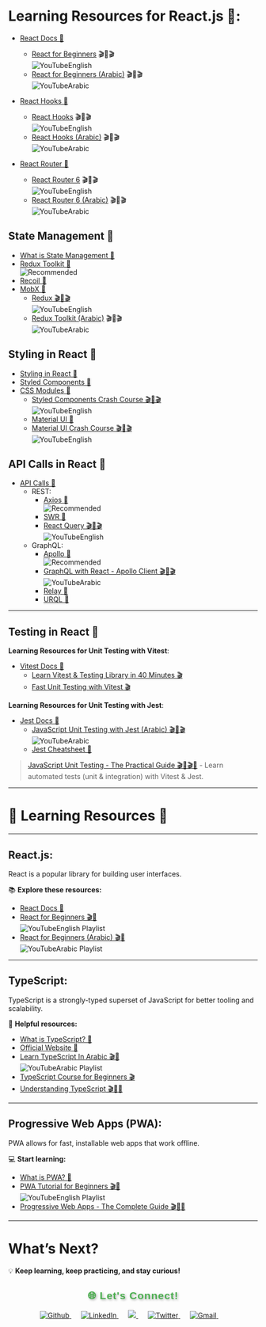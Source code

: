 
# **Learning Resources for React.js** 🚀:

- [React Docs 📖](https://react.dev/learn)
  - [React for Beginners](https://www.youtube.com/watch?v=1wZoGFF_oi4&list=PLZlA0Gpn_vH_NT5zPVp18nGe_W9LqBDQK&pp=iAQB) 🎬📃🎬  
    ![YouTubeEnglish](https://img.shields.io/badge/En%20Playlist-FF0000?style=for-the-badge&logo=youtube&logoColor=white)
  - [React for Beginners (Arabic)](https://www.youtube.com/playlist?list=PLtFbQRDJ11kEjXWZmwkOV-vfXmrEEsuEW) 🎬📃🎬  
    ![YouTubeArabic](https://img.shields.io/badge/Ar%20Playlist-FF0000?style=for-the-badge&logo=youtube&logoColor=white)
- [React Hooks 📖](https://react.dev/reference/react)

  - [React Hooks](https://www.youtube.com/playlist?list=PLZlA0Gpn_vH8EtggFGERCwMY5u5hOjf-h) 🎬📃🎬  
    ![YouTubeEnglish](https://img.shields.io/badge/En%20Playlist-FF0000?style=for-the-badge&logo=youtube&logoColor=white)
  - [React Hooks (Arabic)](https://www.youtube.com/playlist?list=PLtxOBbrOOPH4ro6EXTNHrIvmoNaOcPAwe) 🎬📃🎬  
    ![YouTubeArabic](https://img.shields.io/badge/Ar%20Playlist-FF0000?style=for-the-badge&logo=youtube&logoColor=white)

- [React Router 📖](https://teachingbee.in/how-to-use-routing-in-react-js/)
  - [React Router 6](https://www.youtube.com/watch?v=59IXY5IDrBA) 🎬📃🎬  
    ![YouTubeEnglish](https://img.shields.io/badge/En%20Playlist-FF0000?style=for-the-badge&logo=youtube&logoColor=white)
  - [React Router 6 (Arabic)](https://www.youtube.com/watch?v=iK2jOarAoE0) 🎬📃🎬  
    ![YouTubeArabic](https://img.shields.io/badge/Ar%20Playlist-FF0000?style=for-the-badge&logo=youtube&logoColor=white)

## **State Management** 🧠

- [What is State Management 📖](https://www.techtarget.com/searchapparchitecture/definition/state-management)
- [Redux Toolkit 📖](https://redux-toolkit.js.org/)  
  ![Recommended](https://badgen.net/badge/Recommended/PR/blue)
- [Recoil 📖](https://recoiljs.org/)
- [MobX 📖](https://mobx.js.org/README.html)
  - [Redux 🎬📃🎬](https://www.youtube.com/watch?v=zrs7u6bdbUw)  
    ![YouTubeEnglish](https://img.shields.io/badge/En%20Playlist-FF0000?style=for-the-badge&logo=youtube&logoColor=white)
  - [Redux Toolkit (Arabic)](https://www.youtube.com/playlist?list=PLejc1JbD4ZFREfrBoSl8tjAPZOY6HNqZv) 🎬📃🎬  
    ![YouTubeArabic](https://img.shields.io/badge/Ar%20Playlist-FF0000?style=for-the-badge&logo=youtube&logoColor=white)

## **Styling in React** 🎨

- [Styling in React 📖](https://www.robinwieruch.de/react-css-styling/)
- [Styled Components 📖](https://styled-components.com/)
- [CSS Modules 📖](https://github.com/css-modules/css-modules)
  - [Styled Components Crash Course 🎬📃🎬](https://www.youtube.com/watch?v=02zO0hZmwnw)  
    ![YouTubeEnglish](https://img.shields.io/badge/En%20Playlist-FF0000?style=for-the-badge&logo=youtube&logoColor=white)
  - [Material UI 📖](https://mui.com/)
  - [Material UI Crash Course 🎬📃🎬](https://www.youtube.com/watch?v=vyJU9efvUtQ)  
    ![YouTubeEnglish](https://img.shields.io/badge/En%20Playlist-FF0000?style=for-the-badge&logo=youtube&logoColor=white)

## **API Calls in React** 🔗

- [API Calls 📖](https://www.robinwieruch.de/react-hooks-fetch-data/)
  - REST:
    - [Axios 📖](https://axios-http.com/docs/intro)  
      ![Recommended](https://badgen.net/badge/Recommended/PR/blue)
    - [SWR 📖](https://swr.vercel.app/)
    - [React Query 🎬📃🎬](https://www.youtube.com/watch?v=novnyCaa7To)  
      ![YouTubeEnglish](https://img.shields.io/badge/En%20Playlist-FF0000?style=for-the-badge&logo=youtube&logoColor=white)
  - GraphQL:
    - [Apollo 📖](https://www.apollographql.com/docs/)  
      ![Recommended](https://badgen.net/badge/Recommended/PR/blue)
    - [GraphQL with React - Apollo Client 🎬📃🎬](https://www.youtube.com/watch?v=YyUWW04HwKY)  
      ![YouTubeArabic](https://img.shields.io/badge/Ar%20Playlist-FF0000?style=for-the-badge&logo=youtube&logoColor=white)
    - [Relay 📖](https://relay.dev/)
    - [URQL 📖](https://formidable.com/open-source/urql/docs/)

---

## **Testing in React** 🧪

**Learning Resources for Unit Testing with Vitest**:

- [Vitest Docs 📖](https://vitest.dev/)
  - [Learn Vitest & Testing Library in 40 Minutes 🎬](https://youtu.be/FJRuG85tXV0)
  - [Fast Unit Testing with Vitest 🎬](https://youtu.be/FDEf3iWEgFI)

**Learning Resources for Unit Testing with Jest**:

- [Jest Docs 📖](https://jestjs.io/)
  - [JavaScript Unit Testing with Jest (Arabic) 🎬📃🎬](https://www.youtube.com/playlist?list=PLDoPjvoNmBAwSrfBPERTnCmWAbcMAwG9O)  
    ![YouTubeArabic](https://img.shields.io/badge/Ar%20Playlist-FF0000?style=for-the-badge&logo=youtube&logoColor=white)
  - [Jest Cheatsheet 📄](https://devhints.io/jest)

> [JavaScript Unit Testing - The Practical Guide 🎬📃🎬💵](https://www.udemy.com/course/javascript-unit-testing-the-practical-guide/) - Learn automated tests (unit & integration) with Vitest & Jest.

---

# 🚀 **Learning Resources** 🚀

---

## **React.js:**

React is a popular library for building user interfaces.

📚 **Explore these resources:**

- [React Docs 📖](https://react.dev/learn)
- [React for Beginners 🎬📃](https://www.youtube.com/watch?v=1wZoGFF_oi4&list=PLZlA0Gpn_vH_NT5zPVp18nGe_W9LqBDQK&pp=iAQB)  
  ![YouTubeEnglish Playlist](https://img.shields.io/badge/En%20Playlist-FF0000?style=for-the-badge&logo=youtube&logoColor=white)
- [React for Beginners (Arabic) 🎬📃](https://www.youtube.com/playlist?list=PLtFbQRDJ11kEjXWZmwkOV-vfXmrEEsuEW)  
  ![YouTubeArabic Playlist](https://img.shields.io/badge/Ar%20Playlist-FF0000?style=for-the-badge&logo=youtube&logoColor=white)

---

## **TypeScript:**

TypeScript is a strongly-typed superset of JavaScript for better tooling and scalability.

🔗 **Helpful resources:**

- [What is TypeScript? 📄](https://thenewstack.io/what-is-typescript/)
- [Official Website 📖](https://www.typescriptlang.org/)
- [Learn TypeScript In Arabic 🎬📃](https://www.youtube.com/playlist?list=PLDoPjvoNmBAy532K9M_fjiAmrJ0gkCyLJ)  
  ![YouTubeArabic Playlist](https://img.shields.io/badge/Ar%20Playlist-FF0000?style=for-the-badge&logo=youtube&logoColor=white)
- [TypeScript Course for Beginners 🎬](https://youtu.be/BwuLxPH8IDs)
- [Understanding TypeScript 🎬📃💵](https://www.udemy.com/course/understanding-typescript/)

---

## **Progressive Web Apps (PWA):**

PWA allows for fast, installable web apps that work offline.

💻 **Start learning:**

- [What is PWA? 📄](https://web.dev/what-are-pwas/)
- [PWA Tutorial for Beginners 🎬📃](https://www.youtube.com/playlist?list=PL4cUxeGkcC9gTxqJBcDmoi5Q2pzDusSL7)  
  ![YouTubeEnglish Playlist](https://img.shields.io/badge/En%20Playlist-FF0000?style=for-the-badge&logo=youtube&logoColor=white)
- [Progressive Web Apps - The Complete Guide 🎬📃💵](https://www.udemy.com/course/progressive-web-app-pwa-the-complete-guide/)

---

# **What’s Next?**

💡 **Keep learning, keep practicing, and stay curious!**
<br />

<h2 align="center" style="color: #4CAF50; font-family: 'Arial', sans-serif; font-weight: bold; text-shadow: 2px 2px 4px rgba(0, 0, 0, 0.3); letter-spacing: 1px;">
  🌐 Let's Connect!
</h2>

<p align="center">
  <a target="_blank" href="https://github.com/ameenmv">
    <img alt="Github" src="https://img.shields.io/badge/GitHub-%2312100E.svg?&style=for-the-badge&logo=Github&logoColor=white" />
  </a> &nbsp;&nbsp;&nbsp;&nbsp;
  <a target="_blank" href="https://www.linkedin.com/in/ameeenmv">
    <img alt="LinkedIn" src="https://img.shields.io/badge/linkedin-%230077B5.svg?&style=for-the-badge&logo=linkedin&logoColor=white" />
  </a> &nbsp;&nbsp;&nbsp;&nbsp;
  <a href="https://www.instagram.com/ameeen_mv" target="_blank">
    <img src="https://img.shields.io/static/v1?message=Instagram&logo=instagram&label=&color=E4405F&logoColor=white&labelColor=&style=for-the-badge"  />
  </a> &nbsp;&nbsp;&nbsp;&nbsp;
  <a target="_blank" href="https://x.com/ameeen_mv">
    <img alt="Twitter" src="https://img.shields.io/badge/twitter-%231DA1F2.svg?&style=for-the-badge&logo=twitter&logoColor=white" />
  </a> &nbsp;&nbsp;&nbsp;&nbsp;
  <a href="mailto:ameeenmv@gmail.com">
    <img alt="Gmail" src="https://img.shields.io/badge/gmail-%23D14836.svg?&style=for-the-badge&logo=gmail&logoColor=white" />
  </a> &nbsp;&nbsp;&nbsp;&nbsp;
</p>
